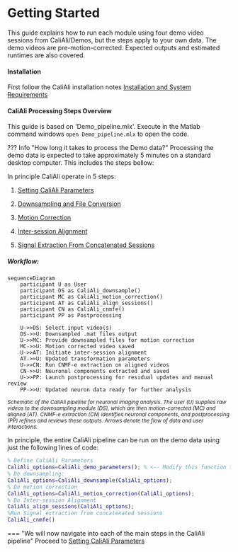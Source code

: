 # Getting Started

This guide explains how to run each module using four demo video sessions from CaliAli/Demos, but the steps apply to your own data. The demo videos are pre-motion-corrected. Expected outputs and estimated runtimes are also covered.

#### Installation

First follow the CaliAli installation notes [Installation and System Requirements](Installation.md)

	
#### CaliAli Processing Steps Overview <a id="ps"></a>

This guide is based on 'Demo_pipeline.mlx'. Execute in the Matlab command windows `open Demo_pipeline.mlx` to open the code.

??? Info "How long it takes to process the Demo data?"
	Processing the demo data is expected to take approximately 5 minutes on a standard desktop computer. This includes the steps bellow:

In principle CaliAli operate in 5 steps:

1. [Setting CaliAli Parameters](Parameters.md)

2. [Downsampling and File Conversion](Downsampling.md)

3. [Motion Correction](Motion_correction.md)

4. [Inter-session Alignment](alignment.md)

5. [Signal Extraction From Concatenated Sessions](extraction.md)

##### Workflow:

``` mermaid
sequenceDiagram
    participant U as User
    participant DS as CaliAli_downsample()
    participant MC as CaliAli_motion_correction()
    participant AT as CaliAli_align_sessions()
    participant CN as CaliAli_cnmfe()
    participant PP as Postprocessing

    U->>DS: Select input video(s)
    DS->>U: Downsampled .mat files output
    U->>MC: Provide downsampled files for motion correction
    MC->>U: Motion corrected video saved
    U->>AT: Initiate inter-session alignment
    AT->>U: Updated transformation parameters
    U->>CN: Run CNMF‐e extraction on aligned videos
    CN->>U: Neuronal components extracted and saved
    U->>PP: Launch postprocessing for residual updates and manual review
    PP->>U: Updated neuron data ready for further analysis
``` 
<small>*Schematic of the CaliAli pipeline for neuronal imaging analysis. The user (U) supplies raw videos to the downsampling module (DS), which are then motion-corrected (MC) and aligned (AT). CNMF-e extraction (CN) identifies neuronal components, and postprocessing (PP) refines and reviews these outputs. Arrows denote the flow of data and user interactions.*</small>

In principle, the entire CaliAli pipeline can be run on the demo data using just the following lines of code:

```matlab
% Define CaliAli Parameters 
CaliAli_options=CaliAli_demo_parameters(); % <-- Modify this function to analyze your own data.
% Do downsampling:
CaliAli_options=CaliAli_downsample(CaliAli_options);  
% Do motion correction
CaliAli_options=CaliAli_motion_correction(CaliAli_options);
% Do Inter-session Alignment
CaliAli_align_sessions(CaliAli_options);
%Run Signal extraction from concatenated sessions
CaliAli_cnmfe()
```

=== "We will now navigate into each of the main steps in the CaliAli pipeline"
Proceed to [Setting CaliAli Parameters](Parameters.md)